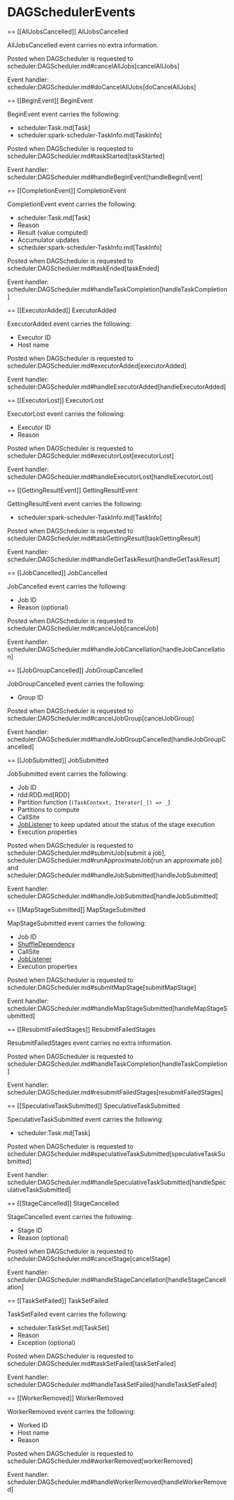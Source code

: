 # DAGSchedulerEvents

== [[AllJobsCancelled]] AllJobsCancelled

AllJobsCancelled event carries no extra information.

Posted when DAGScheduler is requested to scheduler:DAGScheduler.md#cancelAllJobs[cancelAllJobs]

Event handler: scheduler:DAGScheduler.md#doCancelAllJobs[doCancelAllJobs]

== [[BeginEvent]] BeginEvent

BeginEvent event carries the following:

* scheduler:Task.md[Task]
* scheduler:spark-scheduler-TaskInfo.md[TaskInfo]

Posted when DAGScheduler is requested to scheduler:DAGScheduler.md#taskStarted[taskStarted]

Event handler: scheduler:DAGScheduler.md#handleBeginEvent[handleBeginEvent]

== [[CompletionEvent]] CompletionEvent

CompletionEvent event carries the following:

* scheduler:Task.md[Task]
* Reason
* Result (value computed)
* Accumulator updates
* scheduler:spark-scheduler-TaskInfo.md[TaskInfo]

Posted when DAGScheduler is requested to scheduler:DAGScheduler.md#taskEnded[taskEnded]

Event handler: scheduler:DAGScheduler.md#handleTaskCompletion[handleTaskCompletion]

== [[ExecutorAdded]] ExecutorAdded

ExecutorAdded event carries the following:

* Executor ID
* Host name

Posted when DAGScheduler is requested to scheduler:DAGScheduler.md#executorAdded[executorAdded]

Event handler: scheduler:DAGScheduler.md#handleExecutorAdded[handleExecutorAdded]

== [[ExecutorLost]] ExecutorLost

ExecutorLost event carries the following:

* Executor ID
* Reason

Posted when DAGScheduler is requested to scheduler:DAGScheduler.md#executorLost[executorLost]

Event handler: scheduler:DAGScheduler.md#handleExecutorLost[handleExecutorLost]

== [[GettingResultEvent]] GettingResultEvent

GettingResultEvent event carries the following:

* scheduler:spark-scheduler-TaskInfo.md[TaskInfo]

Posted when DAGScheduler is requested to scheduler:DAGScheduler.md#taskGettingResult[taskGettingResult]

Event handler: scheduler:DAGScheduler.md#handleGetTaskResult[handleGetTaskResult]

== [[JobCancelled]] JobCancelled

JobCancelled event carries the following:

* Job ID
* Reason (optional)

Posted when DAGScheduler is requested to scheduler:DAGScheduler.md#cancelJob[cancelJob]

Event handler: scheduler:DAGScheduler.md#handleJobCancellation[handleJobCancellation]

== [[JobGroupCancelled]] JobGroupCancelled

JobGroupCancelled event carries the following:

* Group ID

Posted when DAGScheduler is requested to scheduler:DAGScheduler.md#cancelJobGroup[cancelJobGroup]

Event handler: scheduler:DAGScheduler.md#handleJobGroupCancelled[handleJobGroupCancelled]

== [[JobSubmitted]] JobSubmitted

JobSubmitted event carries the following:

* Job ID
* rdd:RDD.md[RDD]
* Partition function (`(TaskContext, Iterator[_]) => _`)
* Partitions to compute
* CallSite
* [JobListener](JobListener.md) to keep updated about the status of the stage execution
* Execution properties

Posted when DAGScheduler is requested to scheduler:DAGScheduler.md#submitJob[submit a job], scheduler:DAGScheduler.md#runApproximateJob[run an approximate job] and scheduler:DAGScheduler.md#handleJobSubmitted[handleJobSubmitted]

Event handler: scheduler:DAGScheduler.md#handleJobSubmitted[handleJobSubmitted]

== [[MapStageSubmitted]] MapStageSubmitted

MapStageSubmitted event carries the following:

* Job ID
* [ShuffleDependency](../rdd/ShuffleDependency.md)
* CallSite
* [JobListener](JobListener.md)
* Execution properties

Posted when DAGScheduler is requested to scheduler:DAGScheduler.md#submitMapStage[submitMapStage]

Event handler: scheduler:DAGScheduler.md#handleMapStageSubmitted[handleMapStageSubmitted]

== [[ResubmitFailedStages]] ResubmitFailedStages

ResubmitFailedStages event carries no extra information.

Posted when DAGScheduler is requested to scheduler:DAGScheduler.md#handleTaskCompletion[handleTaskCompletion]

Event handler: scheduler:DAGScheduler.md#resubmitFailedStages[resubmitFailedStages]

== [[SpeculativeTaskSubmitted]] SpeculativeTaskSubmitted

SpeculativeTaskSubmitted event carries the following:

* scheduler:Task.md[Task]

Posted when DAGScheduler is requested to scheduler:DAGScheduler.md#speculativeTaskSubmitted[speculativeTaskSubmitted]

Event handler: scheduler:DAGScheduler.md#handleSpeculativeTaskSubmitted[handleSpeculativeTaskSubmitted]

== [[StageCancelled]] StageCancelled

StageCancelled event carries the following:

* Stage ID
* Reason (optional)

Posted when DAGScheduler is requested to scheduler:DAGScheduler.md#cancelStage[cancelStage]

Event handler: scheduler:DAGScheduler.md#handleStageCancellation[handleStageCancellation]

== [[TaskSetFailed]] TaskSetFailed

TaskSetFailed event carries the following:

* scheduler:TaskSet.md[TaskSet]
* Reason
* Exception (optional)

Posted when DAGScheduler is requested to scheduler:DAGScheduler.md#taskSetFailed[taskSetFailed]

Event handler: scheduler:DAGScheduler.md#handleTaskSetFailed[handleTaskSetFailed]

== [[WorkerRemoved]] WorkerRemoved

WorkerRemoved event carries the following:

* Worked ID
* Host name
* Reason

Posted when DAGScheduler is requested to scheduler:DAGScheduler.md#workerRemoved[workerRemoved]

Event handler: scheduler:DAGScheduler.md#handleWorkerRemoved[handleWorkerRemoved]
